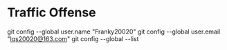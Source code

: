 # Traffic Offense 


git config --global user.name "Franky20020"
git config --global user.email "lqs20020@163.com"
git config --global --list

